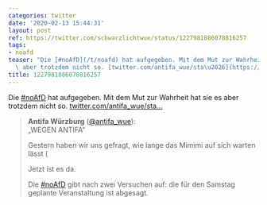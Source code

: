 ```yaml
---
categories: twitter
date: '2020-02-13 15:44:31'
layout: post
ref: https://twitter.com/schwarzlichtwue/status/1227981886078816257
tags:
- noafd
teaser: "Die [#noAfD](/t/noafd) hat aufgegeben. Mit dem Mut zur Wahrheit hat sie es\
  \ aber trotzdem nicht so. [twitter.com/antifa_wue/sta\u2026](https://twitter.com/antifa_wue/status/1227981423388307459)"
title: 1227981886078816257
---
```

Die [#noAfD](/t/noafd) hat aufgegeben. Mit dem Mut zur Wahrheit hat sie es aber trotzdem nicht so. [twitter.com/antifa_wue/sta…](https://twitter.com/antifa_wue/status/1227981423388307459)
> <b>Antifa Würzburg</b> ([@antifa_wue](https://twitter.com/antifa_wue)):  
>„WEGEN ANTIFA“  
>  
>  
>  
>Gestern haben wir uns gefragt, wie lange das Mimimi auf sich warten lässt (  
>  
>  
>  
>Jetzt ist es da.  
>  
>  
>  
>Die [#noAfD](/t/noafd) gibt nach zwei Versuchen auf: die für den Samstag geplante Veranstaltung ist abgesagt.  
>  
>   

